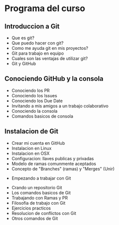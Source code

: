 # Programa del curso

## Introduccion a Git
* Que es git?
* Que puedo hacer con git?
* Como me ayuda git en mis proyectos?
* Git para trabajo en equipo
* Cuales son las ventajas de utilizar git?
* Git y GitHub

## Conociendo GitHub y la consola 
* Conociendo los PR
* Conociendo los  Issues
* Conociendo los Due Date
* Invitando a mis amigos a un trabajo colaborativo
* Conociendo la consola
* Comandos basicos de consola

## Instalacion de Git
* Crear mi cuenta en GitHub
* Instalacion en Linux
* Instalacion en OSX
* Configuracion: llaves publicas y privadas
* Modelo de ramas comunmente aceptados
* Concepto de "Branches" (ramas) y "Merges" (Unir)

- Empezando a trabajar con Git
* Crando un repositorio Git
* Los comandos basicos de Git
* Trabajando con Ramas y PR
* Filosofia de trabajo con Git
* Ejercicios practicos	
* Resolucion de conflictos con Git
* Otros comandos de Git
